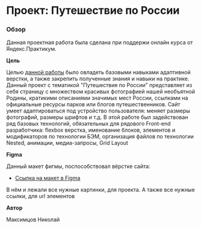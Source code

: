 # Проект: Путешествие по России

### Обзор

Данная проектная работа была сделана при поддержи онлайн курса от Яндекс.Практикум.

**Цель**

Целью [данной работы](https://koli321.github.io/russian-travel/) было овладеть базовыми навыками адаптивной верстки, а также закрепить полученные знания и навыки на практике.
Данный проект с тематикой "Путешествия по России" представляет из себя страницу с множеством красивых фотографией нашей необъятной Родины, кратикими описаниями значимых мест России, ссылками на официальные ресурсы парков или блогов путешественников.
Сайт умеет адаптироваться под устройство пользователя: меняет размеры фотографий, размеры шрифтов и т.д. В этой работе был задействован ряд базовых технологий, обязательных для рядового Front-end разработчика: flexbox верстка, именование блоков, элементов и модификаторов по технологии БЭМ, организация файлов по технологии Nested, анимации, медиа-запросы, Grid Layout

**Figma**

Данный макет фигмы, поспособствовал вёрстке сайта:

- [Ссылка на макет в Figma](https://www.figma.com/file/5S2WSbEFL6awjVWJ0NWL8Q/Sprint-3_-Russia-_-desktop-mobile?node-id=28503%3A0)

В нём и лежали все нужные картинки, для проекта. А также все нужные ссылки, для url элементов

**Автор**

Максимцов Николай
